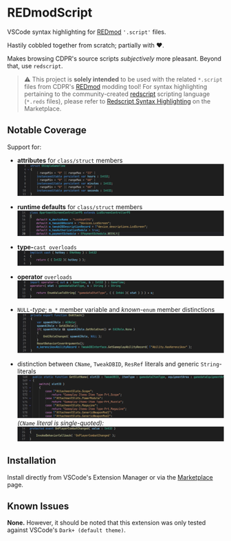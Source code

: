 # REDmodScript

VSCode syntax highlighting for [REDmod](https://www.cyberpunk.net/en/modding-support) `'.script'` files.

Hastily cobbled together from scratch; partially with ❤️. 

Makes browsing CDPR's source scripts *subjectively* more pleasant. Beyond that, use `redscript`.

> ⚠️ This project is **solely intended** to be used with the related `*.script` files from CDPR's [REDmod](https://www.cyberpunk.net/en/modding-support) modding tool! For syntax highlighting pertaining to the community-created [redscript](https://github.com/jac3km4/redscript) scripting language (`*.reds` files), please refer to [Redscript Syntax Highlighting](https://marketplace.visualstudio.com/items?itemName=jackhumbert.redscript-syntax-highlighting) on the Marketplace.


## Notable Coverage

Support for:
- **attributes** for `class/struct` members
  ![attributes preview](resources/attributes.png)

- **runtime defaults** for `class/struct` members
  ![runtime-defaults preview](resources/runtime-defaults.png)

- **type-**`cast overloads`
  ![type-cast-overloads preview](resources/type-cast-overloads.png)

- **operator** `overloads`
  ![operator-overload preview](resources/op-overloads.png)

- `NULL`*-type*; `m_*` member variable and *known-*`enum` member distinctions
  ![various coverage preview](resources/various_01.png)

- distinction between `CName`, `TweakDBID`, `ResRef` literals and generic `String`-literals
  ![literals preview](resources/literals.png)
  *(`CName` literal is single-quoted):*
  ![cname event preview](resources/events.png)

## Installation

Install directly from VSCode's Extension Manager or via the [Marketplace](https://marketplace.visualstudio.com/items?itemName=alternaut-dev.redmodscript-lang) page.

## Known Issues

**None.** However, it should be noted that this extension was only tested against VSCode's `Dark+ (default theme)`.

